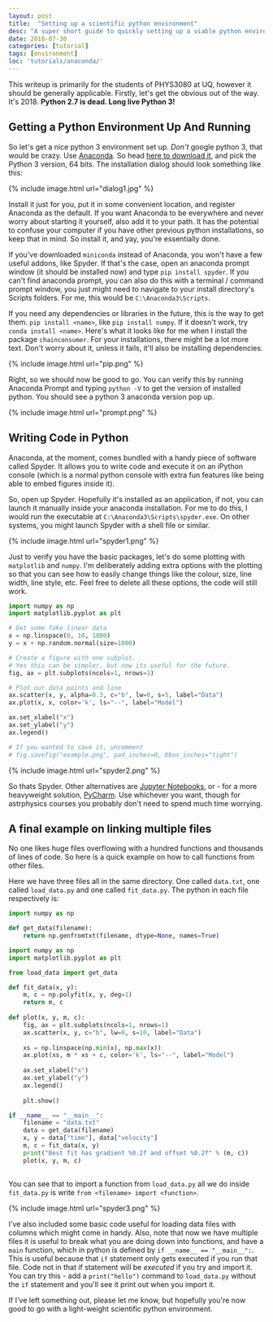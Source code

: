 ```yaml
---
layout: post
title:  "Setting up a scientific python environment"
desc: "A super short guide to quickly setting up a viable python environment."
date: 2018-07-30
categories: [tutorial]
tags: [environment]
loc: 'tutorials/anaconda/'
---
```


This writeup is primarily for the students of PHYS3080 at UQ, however it
should be generally applicable. Firstly, let's get the obvious 
out of the way. It's 2018. **Python 2.7 is dead. Long live Python 3!**

## Getting a Python Environment Up And Running

So let's get a nice python 3 environment set up. *Don't* google
python 3, that would be crazy. Use [Anaconda](https://www.anaconda.com/).
So head [here to download it](https://www.anaconda.com/download/), and pick
the Python 3 version, 64 bits. The installation dialog should look something 
like this:

{% include image.html url="dialog1.jpg" %}

Install it just for you, put it in some convenient location, and register
Anaconda as the default. If you want Anaconda to be everywhere and
never worry about starting it yourself, also add it to your path. It
has the potential to confuse your computer if you have other previous python 
installations, so keep that in mind. So install it, and yay, you're essentially done.

If you've downloaded `miniconda` instead of Anaconda, you won't have a few
useful addons, like Spyder. If that's the case, open an anaconda prompt window
(it should be installed now) and type `pip install spyder`. If you can't find
anaconda prompt, you can also do this with a terminal / command prompt window,
you just might need to navigate to your install directory's Scripts folders. 
For me, this would be `C:\Anaconda3\Scripts`.

If you need any dependencies or libraries in the future, this is the way
to get them. `pip install <name>`, like `pip install numpy`. If it doesn't work,
try `conda install <name>`. Here's what it looks like for me when I install
the package `chainconsumer`. For your installations, there might be a lot more
text. Don't worry about it, unless it fails, it'll also be installing dependencies.

{% include image.html url="pip.png" %}

Right, so we should now be good to go. You can verify this by running Anaconda Prompt
and typing `python -V` to get the version of installed python. You should see a
python 3 anaconda version pop up.

{% include image.html url="prompt.png" %}

## Writing Code in Python

Anaconda, at the moment, comes bundled with a handy piece of software
called Spyder. It allows you to write code and execute it on an iPython 
console (which is a normal python console with extra fun features like 
being able to embed figures inside it).

So, open up Spyder. Hopefully it's installed as an application,
if not, you can launch it manually inside your anaconda installation. For 
me to do this, I would run the executable at `C:\Anaconda3\Scripts\spyder.exe`. 
On other systems, you might launch Spyder with a shell file or similar.

{% include image.html url="spyder1.png" %}

Just to verify you have the basic packages, let's do some plotting
with `matplotlib` and `numpy`. I'm deliberately adding extra
options with the plotting so that you can see how to easily change
things like the colour, size, line width, line style, etc. Feel free
to delete all these options, the code will still work.

``` python
import numpy as np
import matplotlib.pyplot as plt

# Get some fake linear data
x = np.linspace(0, 10, 1000)
y = x + np.random.normal(size=1000)

# Create a figure with one subplot.
# Yes this can be simpler, but now its useful for the future.
fig, ax = plt.subplots(ncols=1, nrows=1)

# Plot our data points and line
ax.scatter(x, y, alpha=0.3, c="b", lw=0, s=5, label="Data")
ax.plot(x, x, color='k', ls="--", label="Model")

ax.set_xlabel("x")
ax.set_ylabel("y")
ax.legend()

# If you wanted to save it, uncomment
# fig.savefig("example.png", pad_inches=0, bbox_inches="tight")

```

{% include image.html url="spyder2.png" %}

So thats Spyder. Other alternatives are [Jupyter Notebooks](http://jupyter.org/),
or - for a more heavyweight solution, [PyCharm](https://www.jetbrains.com/pycharm/).
Use whichever you want, though for astrphysics courses you probably don't need
to spend much time worrying.

## A final example on linking multiple files

No one likes huge files overflowing with a hundred functions and thousands
of lines of code. So here is a quick example on how to call functions
from other files.

Here we have three files all in the same directory. One called `data.txt`,
one called `load_data.py` and one called `fit_data.py`. The python in 
each file respectively is:

``` python
import numpy as np

def get_data(filename):
    return np.genfromtxt(filename, dtype=None, names=True)
```
``` python
import numpy as np
import matplotlib.pyplot as plt

from load_data import get_data

def fit_data(x, y):
    m, c = np.polyfit(x, y, deg=1)
    return m, c
    
def plot(x, y, m, c):
    fig, ax = plt.subplots(ncols=1, nrows=1)
    ax.scatter(x, y, c="b", lw=0, s=10, label="Data")
    
    xs = np.linspace(np.min(x), np.max(x))
    ax.plot(xs, m * xs + c, color='k', ls="--", label="Model")
    
    ax.set_xlabel("x")
    ax.set_ylabel("y")
    ax.legend()
    
    plt.show()

if __name__ == "__main__":
    filename = "data.txt"
    data = get_data(filename)
    x, y = data["time"], data["velocity"]
    m, c = fit_data(x, y)
    print("Best fit has gradient %0.2f and offset %0.2f" % (m, c))
    plot(x, y, m, c)
    
```
You can see that to import a function from `load_data.py` all we do inside
`fit_data.py` is write `from <filename> import <function>`. 


{% include image.html url="spyder3.png" %}

I've also included some basic code useful for loading data files with columns which
might come in handy. Also, note that now we have multiple files it is
useful to break what you are doing down into functions, and have a `main`
function, which in python is defined by `if __name__ == "__main__":`. This is
useful because that `if` statement only gets executed if you run that file.
Code not in that if statement will be *executed* if you try and import it. 
You can try this - add a `print("hello")` command to `load_data.py` without the
`if` statement and you'll see it print out when you import it.

If I've left something out, please let me know, but hopefully you're now
good to go with a light-weight scientific python environment.